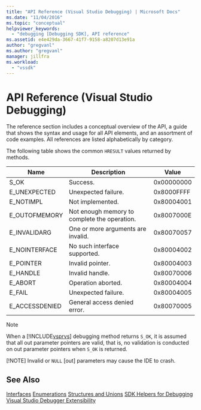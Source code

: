 ```yaml
---
title: "API Reference (Visual Studio Debugging) | Microsoft Docs"
ms.date: "11/04/2016"
ms.topic: "conceptual"
helpviewer_keywords:
  - "debugging [Debugging SDK], API reference"
ms.assetid: e4e429da-3667-41f7-9158-a8207d13e91a
author: "gregvanl"
ms.author: "gregvanl"
manager: jillfra
ms.workload:
  - "vssdk"
---
```

# API Reference (Visual Studio Debugging)
The reference section includes a conceptual overview of the API, a guide that shows the syntax and usage for all API elements, and an assortment of code examples. All references are listed alphabetically by category.

 The following table shows the common `HRESULT` values returned by methods.

|Name|Description|Value|
|----------|-----------------|-----------|
|S_OK|Success.|0x00000000|
|E_UNEXPECTED|Unexpected failure.|0x8000FFFF|
|E_NOTIMPL|Not implemented.|0x80004001|
|E_OUTOFMEMORY|Not enough memory to complete the operation.|0x8007000E|
|E_INVALIDARG|One or more arguments are invalid.|0x80070057|
|E_NOINTERFACE|No such interface supported.|0x80004002|
|E_POINTER|Invalid pointer.|0x80004003|
|E_HANDLE|Invalid handle.|0x80070006|
|E_ABORT|Operation aborted.|0x80004004|
|E_FAIL|Unexpected failure.|0x80004005|
|E_ACCESSDENIED|General access denied error.|0x80070005|

> [!NOTE]
>  When a [!INCLUDE[vsprvs](../../../code-quality/includes/vsprvs_md.md)] debugging method returns `S_OK`, it is assumed that all out parameter pointers are valid, that is, no validation is conducted on out parameter pointers when `S_OK` is returned.
>
> [!NOTE]
>  Invalid or `NULL` [out] parameters may cause the IDE to crash.

## See Also
 [Interfaces](../../../extensibility/debugger/reference/interfaces-visual-studio-debugging.md)
 [Enumerations](../../../extensibility/debugger/reference/enumerations-visual-studio-debugging.md)
 [Structures and Unions](../../../extensibility/debugger/reference/structures-and-unions.md)
 [SDK Helpers for Debugging](../../../extensibility/debugger/reference/sdk-helpers-for-debugging.md)
 [Visual Studio Debugger Extensibility](../../../extensibility/debugger/visual-studio-debugger-extensibility.md)